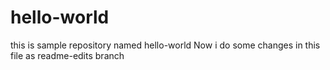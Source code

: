 # hello-world
this is sample repository named hello-world
Now i do some changes in this file as readme-edits branch
